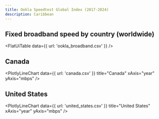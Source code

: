 ```yaml
---
title: Ookla Speedtest Global Index (2017-2024)
description: Caribbean
---
```


## Fixed broadband speed by country (worldwide)

<FlatUiTable
  data={{
    url: 'ookla_broadband.csv'
  }}
/>

## Canada

<PlotlyLineChart
  data={{
    url: 'canada.csv'
  }}
  title="Canada"
  xAxis="year"
  yAxis="mbps"
/>

## United States

<PlotlyLineChart
  data={{
    url: 'united_states.csv'
  }}
  title="United States"
  xAxis="year"
  yAxis="mbps"
/>

